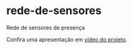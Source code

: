 # rede-de-sensores
Rede de sensores de presença

Confira uma apresentação em [vídeo do projeto](https://www.youtube.com/watch?v=fuPidej-O7c&t=0s&list=PLMp4nLC2kXhuEHrjNnDw4fBF1sRVGfNI7&index=10).

